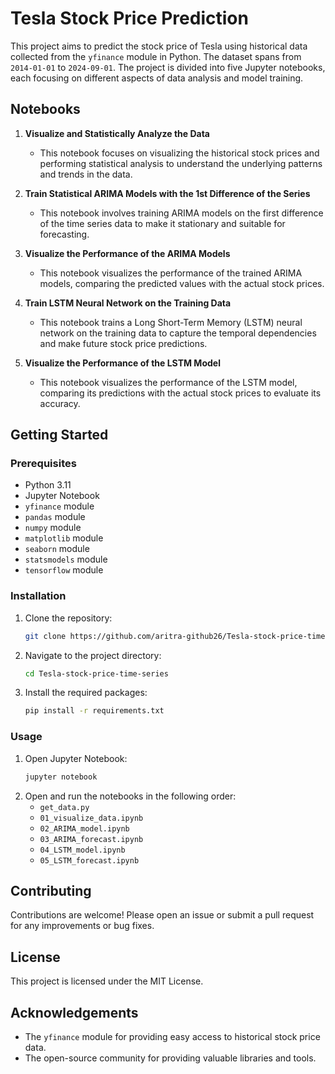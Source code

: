 # Tesla Stock Price Prediction

This project aims to predict the stock price of Tesla using historical data collected from the `yfinance` module in Python. The dataset spans from `2014-01-01` to `2024-09-01`. The project is divided into five Jupyter notebooks, each focusing on different aspects of data analysis and model training.

## Notebooks

1. **Visualize and Statistically Analyze the Data**
    - This notebook focuses on visualizing the historical stock prices and performing statistical analysis to understand the underlying patterns and trends in the data.

2. **Train Statistical ARIMA Models with the 1st Difference of the Series**
    - This notebook involves training ARIMA models on the first difference of the time series data to make it stationary and suitable for forecasting.

3. **Visualize the Performance of the ARIMA Models**
    - This notebook visualizes the performance of the trained ARIMA models, comparing the predicted values with the actual stock prices.

4. **Train LSTM Neural Network on the Training Data**
    - This notebook trains a Long Short-Term Memory (LSTM) neural network on the training data to capture the temporal dependencies and make future stock price predictions.

5. **Visualize the Performance of the LSTM Model**
    - This notebook visualizes the performance of the LSTM model, comparing its predictions with the actual stock prices to evaluate its accuracy.

## Getting Started

### Prerequisites

- Python 3.11
- Jupyter Notebook
- `yfinance` module
- `pandas` module
- `numpy` module
- `matplotlib` module
- `seaborn` module
- `statsmodels` module
- `tensorflow` module

### Installation

1. Clone the repository:
    ```bash
    git clone https://github.com/aritra-github26/Tesla-stock-price-time-series.git
    ```
2. Navigate to the project directory:
    ```bash
    cd Tesla-stock-price-time-series
    ```
3. Install the required packages:
    ```bash
    pip install -r requirements.txt
    ```

### Usage

1. Open Jupyter Notebook:
    ```bash
    jupyter notebook
    ```
2. Open and run the notebooks in the following order:
    - `get_data.py`
    - `01_visualize_data.ipynb`
    - `02_ARIMA_model.ipynb`
    - `03_ARIMA_forecast.ipynb`
    - `04_LSTM_model.ipynb`
    - `05_LSTM_forecast.ipynb`

## Contributing

Contributions are welcome! Please open an issue or submit a pull request for any improvements or bug fixes.

## License

This project is licensed under the MIT License.

## Acknowledgements

- The `yfinance` module for providing easy access to historical stock price data.
- The open-source community for providing valuable libraries and tools.
